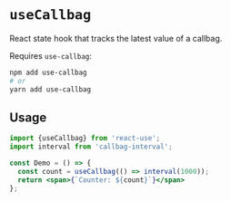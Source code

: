 # `useCallbag`

React state hook that tracks the latest value of a callbag.

Requires `use-callbag`:
```bash
npm add use-callbag
# or
yarn add use-callbag
```

## Usage

```jsx
import {useCallbag} from 'react-use';
import interval from 'callbag-interval';

const Demo = () => {
  const count = useCallbag(() => interval(1000));
  return <span>{`Counter: ${count}`}</span>
};
```
